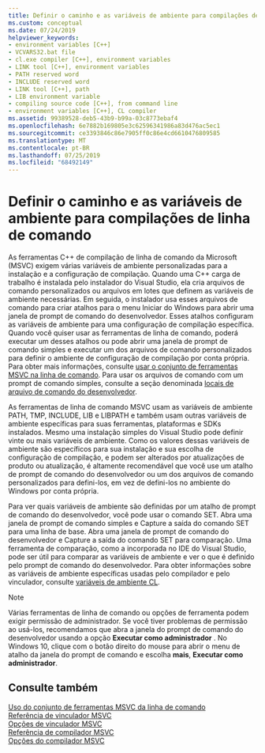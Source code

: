 ```yaml
---
title: Definir o caminho e as variáveis de ambiente para compilações de linha de comando
ms.custom: conceptual
ms.date: 07/24/2019
helpviewer_keywords:
- environment variables [C++]
- VCVARS32.bat file
- cl.exe compiler [C++], environment variables
- LINK tool [C++], environment variables
- PATH reserved word
- INCLUDE reserved word
- LINK tool [C++], path
- LIB environment variable
- compiling source code [C++], from command line
- environment variables [C++], CL compiler
ms.assetid: 99389528-deb5-43b9-b99a-03c8773ebaf4
ms.openlocfilehash: 6e7882b169805e3c62596341986a83d476ac5ec1
ms.sourcegitcommit: ce3393846c86e7905ff0c86e4cd6610476809585
ms.translationtype: MT
ms.contentlocale: pt-BR
ms.lasthandoff: 07/25/2019
ms.locfileid: "68492149"
---
```

# <a name="set-the-path-and-environment-variables-for-command-line-builds"></a>Definir o caminho e as variáveis de ambiente para compilações de linha de comando

As ferramentas C++ de compilação de linha de comando da Microsoft (MSVC) exigem várias variáveis de ambiente personalizadas para a instalação e a configuração de compilação. Quando uma C++ carga de trabalho é instalada pelo instalador do Visual Studio, ela cria arquivos de comando personalizados ou arquivos em lotes que definem as variáveis de ambiente necessárias. Em seguida, o instalador usa esses arquivos de comando para criar atalhos para o menu Iniciar do Windows para abrir uma janela de prompt de comando do desenvolvedor. Esses atalhos configuram as variáveis de ambiente para uma configuração de compilação específica. Quando você quiser usar as ferramentas de linha de comando, poderá executar um desses atalhos ou pode abrir uma janela de prompt de comando simples e executar um dos arquivos de comando personalizados para definir o ambiente de configuração de compilação por conta própria. Para obter mais informações, consulte [usar o conjunto de ferramentas MSVC na linha de comando](building-on-the-command-line.md). Para usar os arquivos de comando com um prompt de comando simples, consulte a seção denominada [locais de arquivo de comando do desenvolvedor](building-on-the-command-line.md#developer_command_file_locations).

As ferramentas de linha de comando MSVC usam as variáveis de ambiente PATH, TMP, INCLUDE, LIB e LIBPATH e também usam outras variáveis de ambiente específicas para suas ferramentas, plataformas e SDKs instalados. Mesmo uma instalação simples do Visual Studio pode definir vinte ou mais variáveis de ambiente. Como os valores dessas variáveis de ambiente são específicos para sua instalação e sua escolha de configuração de compilação, e podem ser alterados por atualizações de produto ou atualização, é altamente recomendável que você use um atalho de prompt de comando do desenvolvedor ou um dos arquivos de comando personalizados para defini-los, em vez de defini-los no ambiente do Windows por conta própria.

Para ver quais variáveis de ambiente são definidas por um atalho de prompt de comando do desenvolvedor, você pode usar o comando SET. Abra uma janela de prompt de comando simples e Capture a saída do comando SET para uma linha de base. Abra uma janela de prompt de comando do desenvolvedor e Capture a saída do comando SET para comparação. Uma ferramenta de comparação, como a incorporada no IDE do Visual Studio, pode ser útil para comparar as variáveis de ambiente e ver o que é definido pelo prompt de comando do desenvolvedor. Para obter informações sobre as variáveis de ambiente específicas usadas pelo compilador e pelo vinculador, consulte [variáveis de ambiente CL](reference/cl-environment-variables.md).

> [!NOTE]
>  Várias ferramentas de linha de comando ou opções de ferramenta podem exigir permissão de administrador. Se você tiver problemas de permissão ao usá-los, recomendamos que abra a janela do prompt de comando do desenvolvedor usando a opção **Executar como administrador** . No Windows 10, clique com o botão direito do mouse para abrir o menu de atalho da janela do prompt de comando e escolha **mais**, **Executar como administrador**.

## <a name="see-also"></a>Consulte também

[Uso do conjunto de ferramentas MSVC da linha de comando](building-on-the-command-line.md)<br/>
[Referência de vinculador MSVC](reference/linking.md)<br/>
[Opções de vinculador MSVC](reference/linker-options.md)<br/>
[Referência de compilador MSVC](reference/compiling-a-c-cpp-program.md)<br/>
[Opções do compilador MSVC](reference/compiler-options.md)
